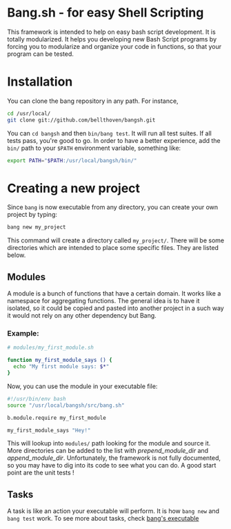 Bang.sh - for easy Shell Scripting
==================================

This framework is intended to help on easy bash script development. It is totally modularized.
It helps you developing new Bash Script programs by forcing you to modularize and organize
your code in functions, so that your program can be tested.

# Installation

You can clone the bang repository in any path. For instance,

```bash
cd /usr/local/
git clone git://github.com/bellthoven/bangsh.git
```

You can `cd bangsh` and then `bin/bang test`. It will run all test suites.
If all tests pass, you're good to go. In order to have a better experience,
add the `bin/` path to your `$PATH` environment variable, something like:

```bash
export PATH="$PATH:/usr/local/bangsh/bin/"
```

# Creating a new project

Since `bang` is now executable from any directory, you can create your own
project by typing:

```bash
bang new my_project
```

This command will create a directory called `my_project/`. There will be some
directories which are intended to place some specific files. They are listed below.

## Modules

A module is a bunch of functions that have a certain domain. It works like a
namespace for aggregating functions. The general idea is to have it isolated,
so it could be copied and pasted into another project in a such way it would
not rely on any other dependency but Bang.

### Example:

```bash
# modules/my_first_module.sh

function my_first_module_says () {
  echo "My first module says: $*"
}
```

Now, you can use the module in your executable file:

```bash
#!/usr/bin/env bash
source "/usr/local/bangsh/src/bang.sh"

b.module.require my_first_module

my_first_module_says "Hey!"
```

This will lookup into `modules/` path looking for the module and source it.
More directories can be added to the list with
*prepend_module_dir* and *append_module_dir*. Unfortunately, the framework is not fully documented, so you may have
to dig into its code to see what you can do. A good start point are the unit tests !

## Tasks

A task is like an action your executable will perform. It is how `bang new` and `bang test` work.
To see more about tasks, check [bang's executable](https://github.com/bellthoven/bangsh/blob/master/bin/bang)
